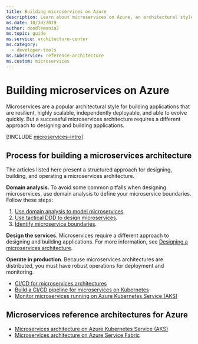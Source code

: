 ```yaml
---
title: Building microservices on Azure
description: Learn about microservices on Azure, an architectural style for applications that are resilient, highly scalable, and independently deployable.
ms.date: 10/30/2019
author: doodlemania2
ms.topic: guide
ms.service: architecture-center
ms.category:
  - developer-tools
ms.subservice: reference-architecture
ms.custom: microservices
---
```


# Building microservices on Azure

Microservices are a popular architectural style for building applications that are resilient, highly scalable, independently deployable, and able to evolve quickly. But a successful microservices architecture requires a different approach to designing and building applications.

[!INCLUDE [microservices-intro](../includes/microservices-intro.md)]

## Process for building a microservices architecture

The articles listed here present a structured approach for designing, building, and operating a microservices architecture.

**Domain analysis.** To avoid some common pitfalls when designing microservices, use domain analysis to define your microservice boundaries. Follow these steps:

1. [Use domain analysis to model microservices](./model/domain-analysis.md).
1. [Use tactical DDD to design microservices](./model/tactical-ddd.md).
1. [Identify microservice boundaries](./model/microservice-boundaries.md).

**Design the services**. Microservices require a different approach to designing and building applications. For more information, see [Designing a microservices architecture](./design/index.md).

**Operate in production**. Because microservices architectures are distributed, you must have robust operations for deployment and monitoring.

- [CI/CD for microservices architectures](./ci-cd.md)
- [Build a CI/CD pipeline for microservices on Kubernetes](./ci-cd-kubernetes.md)
- [Monitor microservices running on Azure Kubernetes Service (AKS)](./logging-monitoring.md)

## Microservices reference architectures for Azure

- [Microservices architecture on Azure Kubernetes Service (AKS)](../reference-architectures/containers/aks-microservices/aks-microservices.md)
- [Microservices architecture on Azure Service Fabric](../reference-architectures/microservices/service-fabric.md)